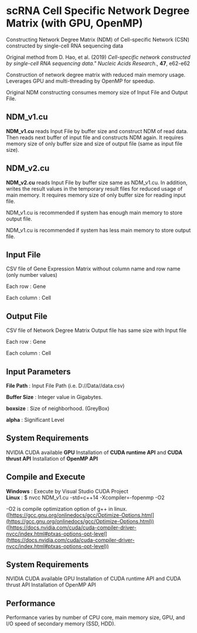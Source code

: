 # scRNA Cell Specific Network Degree Matrix (with GPU, OpenMP)

Constructing Network Degree Matrix (NDM) of Cell-specific Network (CSN) constructed by single-cell RNA sequencing data

Original method from D. Hao, et al. (2019) *Cell-specific network constructed by single-cell RNA sequencing data." Nucleic Acids Research*., **47**, e62-e62

Construction of network degree matrix with reduced main memory usage. Leverages GPU and multi-threading by OpenMP for speedup.

Original NDM constructing consumes memory size of Input File and Output File.

## NDM_v1.cu

**NDM_v1.cu** reads Input File by buffer size and construct NDM of read data. Then reads next buffer of input file and constructs NDM again.
It requires memory size of only buffer size and size of output file (same as input file size).

## NDM_v2.cu

**NDM_v2.cu** reads Input File by buffer size same as NDM_v1.cu. In addition, writes the result values in the temporary result files for reduced usage of main memory.
It requires memory size of only buffer size for reading input file.

NDM_v1.cu is recommended if system has enough main memory to store output file.

NDM_v1.cu is recommended if system has less main memory to store output file.

## Input File

CSV file of Gene Expression Matrix without column name and row name (only number values)

Each row : Gene

Each column : Cell

## Output File

CSV file of Network Degree Matrix
Output file has same size with Input file

Each row : Gene

Each column : Cell

## Input Parameters

**File Path** : Input File Path (i.e. D://Data//data.csv)

**Buffer Size** : Integer value in Gigabytes.

**boxsize** : Size of neighborhood. (GreyBox)

**alpha** : Significant Level

## System Requirements

NVIDIA CUDA available **GPU**
Installation of **CUDA runtime API** and **CUDA thrust API**
Installation of **OpenMP API**

## Compile and Execute

**Windows** : Execute by Visual Studio CUDA Project  
**Linux** : $ nvcc NDM_v1.cu -std=c++14 -Xcompiler=-fopenmp -O2

-O2 is compile optimization option of g++ in linux. ([https://gcc.gnu.org/onlinedocs/gcc/Optimize-Options.html](https://gcc.gnu.org/onlinedocs/gcc/Optimize-Options.html)) ([https://docs.nvidia.com/cuda/cuda-compiler-driver-nvcc/index.html#ptxas-options-opt-level](https://docs.nvidia.com/cuda/cuda-compiler-driver-nvcc/index.html#ptxas-options-opt-level))

## System Requirements

NVIDIA CUDA available GPU
Installation of CUDA runtime API and CUDA thrust API
Installation of OpenMP API

## Performance

Performance varies by number of CPU core, main memory size, GPU, and I/O speed of secondary memory (SSD, HDD).
